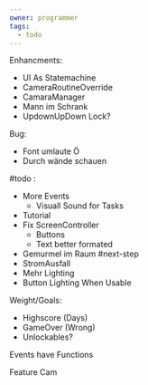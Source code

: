```yaml
---
owner: programmer
tags:
  - todo
---
```

Enhancments:
- UI As Statemachine
- CameraRoutineOverride
- CamaraManager
- Mann im Schrank
- UpdownUpDown Lock?

Bug:
- Font umlaute Ö
- Durch wände schauen

#todo :
- More Events
	- Visuall Sound for Tasks
- Tutorial
- Fix ScreenController
	- Buttons
	- Text better formated
- Gemurmel im Raum
#next-step
- StromAusfall
- Mehr Lighting
- Button Lighting When Usable

Weight/Goals:
- Highscore (Days)
- GameOver (Wrong)
- Unlockables? 

Events have Functions

Feature Cam